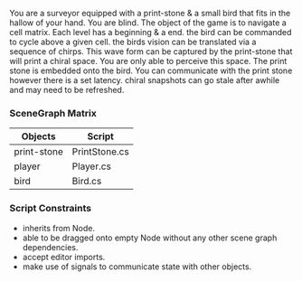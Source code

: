 You are a surveyor equipped with a print-stone & a small bird that fits in the hallow of your hand. You are blind.
The object of the game is to navigate a cell matrix. Each level has a beginning & a end. the bird can be commanded to cycle above a given cell. the birds vision can be translated via a sequence of chirps. This wave form can be captured by the print-stone that will print a chiral space. You are only able to perceive this space. The print stone is embedded onto the bird. You can communicate with the print stone however there is a set latency. chiral snapshots can go stale after awhile and may need to be refreshed. 

### SceneGraph Matrix
| **Objects** | **Script** | 
| --- | --- | 
| print-stone | PrintStone.cs |  
| player | Player.cs | 
| bird | Bird.cs | 

### Script Constraints
- inherits from Node.
- able to be dragged onto empty Node without any other scene graph dependencies.
- accept editor imports.
- make use of signals to communicate state with other objects.

  



